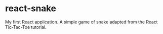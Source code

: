 # react-snake
My first React application. A simple game of snake adapted from the React Tic-Tac-Toe tutorial.